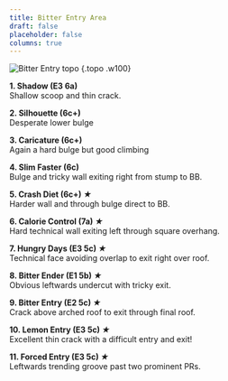 ```yaml
---
title: Bitter Entry Area
draft: false
placeholder: false
columns: true
---
```


![Bitter Entry topo](/img/north-wales/border-region/clwyd-limestone/Twlight-Gully-RH-copy.jpg)
{.topo .w100}

**1. Shadow (E3 6a)**  
Shallow scoop and thin crack.

**2. Silhouette (6c+)**  
Desperate lower bulge

**3. Caricature (6c+)**  
Again a hard bulge but good climbing

**4. Slim Faster (6c)**  
Bulge and tricky wall exiting right from stump to BB.

**5. Crash Diet (6c+) *★***  
Harder wall and through bulge direct to BB.

**6. Calorie Control (7a) *★***  
Hard technical wall exiting left through square overhang.

**7. Hungry Days (E3 5c) *★***  
Technical face avoiding overlap to exit right over roof.

**8. Bitter Ender (E1 5b) *★***  
Obvious leftwards undercut with tricky exit.

**9. Bitter Entry (E2 5c) *★***  
Crack above arched roof to exit through final roof.

**10. Lemon Entry (E3 5c) *★***  
Excellent thin crack with a difficult entry and exit!

**11. Forced Entry (E3 5c) *★***  
Leftwards trending groove past two prominent PRs.

